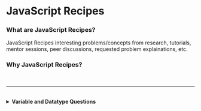 # JavaScript Recipes

### What are JavaScript Recipes?
JavaScript Recipes interesting problems/concepts from research, tutorials, mentor sessions, peer discussions, requested problem explainations, etc.

### Why JavaScript Recipes?


<br>

---


<br>

<details><summary> <b>Variable and Datatype Questions</b> </summary><blockquote>

<details><summary> <b>What is a variable?</b> </summary><blockquote>

<details><summary> Click to see <b>answer</b> </summary>
  <dd><i>   A <b>variable</b> is a name attached to a value.   </i></dd>
  <dd><i>   A <b>variable</b> stores and keeps track of information within a program.   </i></dd>
   
</details>
<details><summary> Click to see <b>example</b> </summary><blockquote>
 
```javascript

        var redFruit = 'apple';       
            console.log(redFruit)     //-> apple

        let yellowFruit = 'banana';
            console.log(yellowFruit)  //-> banana

        const greenFruit = 'kiwi'
console.log(greenFruit) //-> kiwi

```

</blockquote></details>
</blockquote></details>

